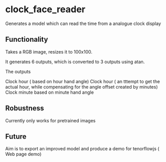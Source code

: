 # clock_face_reader
Generates a model which can read the time from a analogue clock display

## Functionality

Takes a RGB image, resizes it to 100x100.

It generates 6 outputs, which is converted to 3 outputs using atan.

The outputs

Clock hour ( based on hour hand angle)
Clock hour ( an tttempt to get the actual hour, while compensating for the angle offset created by minutes)
Clock minute based on minute hand angle

## Robustness

Currently only works for pretrained images

## Future

Aim is to export an improved model and produce a demo for tenorflowjs ( Web page demo)
